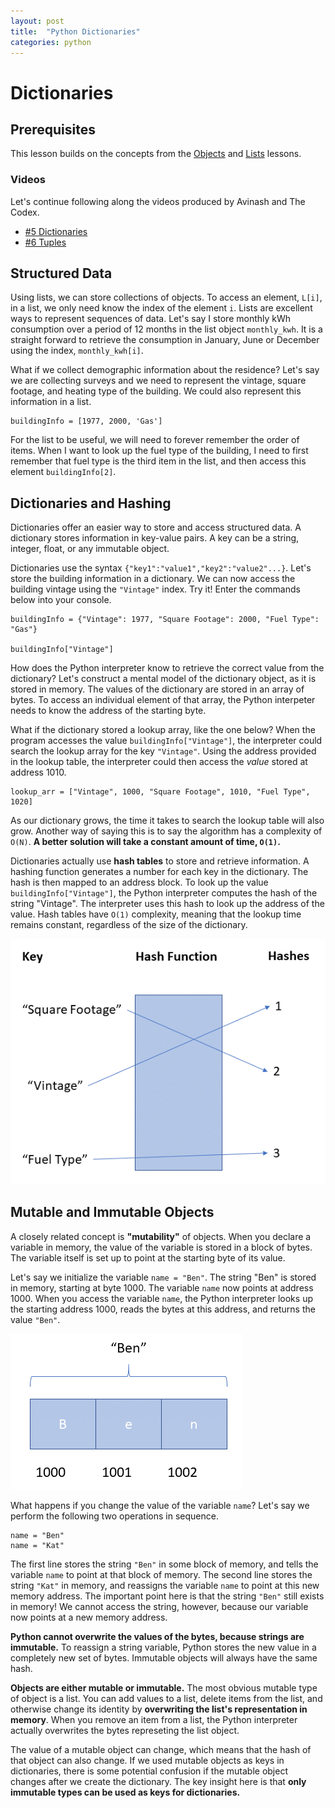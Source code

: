 ```yaml
---
layout: post
title:  "Python Dictionaries"
categories: python
---
```


# Dictionaries

## Prerequisites

This lesson builds on the concepts from the [Objects](Objects.md) and [Lists](Lessons.md) lessons.

### Videos

Let's continue following along the videos produced by Avinash and The Codex.

* [#5 Dictionaries](https://www.youtube.com/watch?v=tcXBlk1CCx8&list=PLB5jA40tNf3scN7gwpDOx0gBm-otmXVoz&index=6)
* [#6 Tuples](https://www.youtube.com/watch?v=2Df-unA0xNA&list=PLB5jA40tNf3scN7gwpDOx0gBm-otmXVoz&index=7)


## Structured Data

Using lists, we can store collections of objects. To access an element, `L[i]`, in a list, we only need know the index of the element `i`. Lists are excellent ways to represent sequences of data. Let's say I store monthly kWh consumption over a period of 12 months in the list object `monthly_kwh`. It is a straight forward to retrieve the consumption in January, June or December using the index, `monthly_kwh[i]`.

What if we collect demographic information about the residence? Let's say we are collecting surveys and we need to represent the vintage, square footage, and heating type of the building. We could also represent this information in a list.

```
buildingInfo = [1977, 2000, 'Gas']
```

For the list to be useful, we will need to forever remember the order of items. When I want to look up the fuel type of the building, I need to first remember that fuel type is the third item in the list, and then access this element `buildingInfo[2]`.

## Dictionaries and Hashing

Dictionaries offer an easier way to store and access structured data. A dictionary stores information in key-value pairs. A key can be a string, integer, float, or any immutable object.

Dictionaries use the syntax `{"key1":"value1","key2":"value2"...}`. Let's store the building information in a dictionary. We can now access the building vintage using the `"Vintage"` index. Try it! Enter the commands below into your console.

```
buildingInfo = {"Vintage": 1977, "Square Footage": 2000, "Fuel Type": "Gas"}

buildingInfo["Vintage"]
```

How does the Python interpreter know to retrieve the correct value from the dictionary? Let's construct a mental model of the dictionary object, as it is stored in memory. The values of the dictionary are stored in an array of bytes. To access an individual element of that array, the Python interpeter needs to know the address of the starting byte.

What if the dictionary stored a lookup array, like the one below? When the program accesses the value `buildingInfo["Vintage"]`, the interpreter could search the lookup array for the key `"Vintage"`. Using the address provided in the lookup table, the interpreter could then access the *value* stored at address 1010.

```
lookup_arr = ["Vintage", 1000, "Square Footage", 1010, "Fuel Type", 1020]
```

As our dictionary grows, the time it takes to search the lookup table will also grow. Another way of saying this is to say the algorithm has a complexity of `O(N)`. **A better solution will take a constant amount of time, `O(1)`.**

Dictionaries actually use **hash tables** to store and retrieve information. A hashing function generates a number for each key in the dictionary. The hash is then mapped to an address block. To look up the value `buildingInfo["Vintage"]`, the Python interpreter computes the hash of the string "Vintage". The interpreter uses this hash to look up the address of the value. Hash tables have `O(1)` complexity, meaning that the lookup time remains constant, regardless of the size of the dictionary.

![Hashes](images/hashes.png "Hashes")

## Mutable and Immutable Objects

A closely related concept is **"mutability"** of objects. When you declare a variable in memory, the value of the variable is stored in a block of bytes. The variable itself is set up to point at the starting byte of its value.

Let's say we initialize the variable `name = "Ben"`. The string "Ben" is stored in memory, starting at byte 1000. The variable `name` now points at address 1000. When you access the variable `name`, the Python interpreter looks up the starting address 1000, reads the bytes at this address, and returns the value `"Ben"`.

![Name](images/ben.png "Ben")

What happens if you change the value of the variable `name`? Let's say we perform the following two operations in sequence.

```
name = "Ben"
name = "Kat"
```

The first line stores the string `"Ben"` in some block of memory, and tells the variable `name` to point at that block of memory. The second line stores the string `"Kat"` in memory, and reassigns the variable `name` to point at this new memory address. The important point here is that the string `"Ben"` still exists in memory! We cannot access the string, however, because our variable now points at a new memory address.

**Python cannot overwrite the values of the bytes, because strings are immutable.** To reassign a string variable, Python stores the new value in a completely new set of bytes. Immutable objects will always have the same hash.

**Objects are either mutable or immutable.** The most obvious mutable type of object is a list. You can add values to a list, delete items from the list, and otherwise change its identity by **overwriting the list's representation in memory**. When you remove an item from a list, the Python interpreter actually overwrites the bytes represeting the list object.

The value of a mutable object can change, which means that the hash of that object can also change. If we used mutable objects as keys in dictionaries, there is some potential confusion if the mutable object changes after we create the dictionary. The key insight here is that **only immutable types can be used as keys for dictionaries.**
